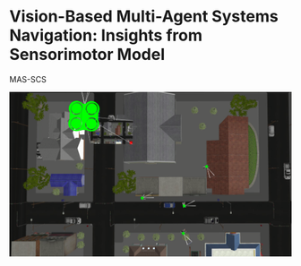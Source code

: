 # Vision-Based Multi-Agent Systems Navigation: Insights from Sensorimotor Model
MAS-SCS


![Babbling1_v1](https://github.com/ReMIX-fr/MAS-SCS/blob/main/babbling1_v1.png)
